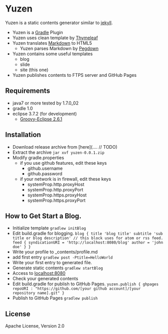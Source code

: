 # Yuzen

Yuzen is a static contents generator similar to [jekyll](https://github.com/mojombo/jekyll).

* Yuzen is a [Gradle](http://gradle.org/) Plugin
* Yuzen uses clean template by [Thymeleaf](http://www.thymeleaf.org/)
* Yuzen translates [Markdown](http://daringfireball.net/projects/markdown/) to HTML5
    * Yuzen parses Markdown by [Pegdown](https://github.com/sirthias/pegdown/)
* Yuzen contains some useful templates
    * blog
    * slide
    * site (this one)
* Yuzen publishes contents to FTPS server and GitHub Pages


## Requirements
* java7 or more tested by 1.7.0_02
* gradle 1.0
* eclipse 3.7.2 (for development)
    * [Groovy-Eclipse 2.6.1](http://groovy.codehaus.org/Eclipse+Plugin)

## Installation
* Download release archive from [here](.... // TODO)
* Extract the archive
    `jar xvf yuzen-0.0.1.zip`  
* Modify gradle.properties
    * if you use github features, edit these keys
        * github.username
        * github.password
    * if your network is in firewall, edit these keys
        * systemProp.http.proxyHost
        * systemProp.http.proxyPort
        * systemProp.https.proxyHost
        * systemProp.https.proxyPort

## How to Get Start a Blog.
* Initialize template
    `gradlew initBlog`  
* Edit build.gradle for blogging.
    `blog {
         title 'blog title'
         subtitle 'sub title or blog description'
         // this block uses for atom or rss feed.
         feed {
             syndicationURI = 'http://localhost:8080/blog'
             author = 'john doe'
         }
     }
    `  
* Write your profile to _contents/profile.md
* add first entry
    `gradlew post -Ptitle=HelloWorld`  
* Write your first entry to generated file.
* Generate static contents
    `gradlew startBlog`  
* Access to [localhost:8080](http://localhost:8080)
* Check your generated contents
* Edit build.gradle for publish to GitHub Pages.
    `yuzen.publish {
        ghpages repoURI : "https://github.com/[your github account]/[your repository name].git"
    }`  
* Publish to GitHub Pages
    `gradlew publish`  


## License
Apache License, Version 2.0
